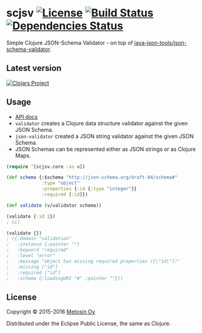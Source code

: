 # scjsv [![License](https://img.shields.io/badge/License-EPL%201.0-blue.svg)](https://www.eclipse.org/legal/epl-v10.html) [![Build Status](https://travis-ci.org/metosin/scjsv.svg?branch=master)](https://travis-ci.org/metosin/scjsv) [![Dependencies Status](http://jarkeeper.com/metosin/scjsv/status.png)](http://jarkeeper.com/metosin/scjsv)

Simple Clojure JSON-Schema Validator - on top of [java-json-tools/json-schema-validator](https://github.com/java-json-tools/json-schema-validator).

## Latest version

[![Clojars Project](http://clojars.org/metosin/scjsv/latest-version.svg)](http://clojars.org/metosin/scjsv)

## Usage

* [API docs](http://metosin.github.io/scjsv/doc/)
* `validator` creates a Clojure data structure validator against the given JSON Schema.
* `json-validator` created a JSON string validator against the given JSON Schema.
* JSON Schemas can be represented either as JSON strings or as Clojure Maps.	

```clojure
(require '[scjsv.core :as v])

(def schema {:$schema "http://json-schema.org/draft-04/schema#"
             :type "object"
             :properties {:id {:type "integer"}}
             :required [:id]})

(def validate (v/validator schema))

(validate {:id 1})
; nil

(validate {})
; ({:domain "validation"
;   :instance {:pointer ""}
;   :keyword "required"
;   :level "error"
;   :message "object has missing required properties ([\"id\"])"
;   :missing ["id"]
;   :required ["id"]
;   :schema {:loadingURI "#" :pointer ""}})
```

## License

Copyright © 2015-2016 [Metosin Oy](http://www.metosin.fi)

Distributed under the Eclipse Public License, the same as Clojure.
